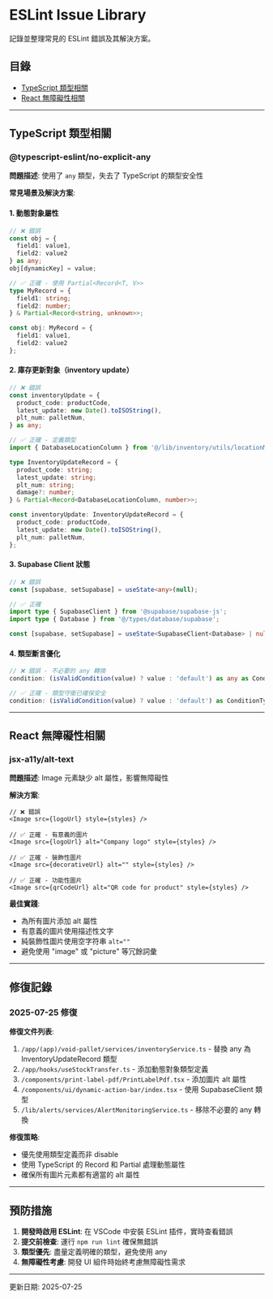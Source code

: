 # ESLint Issue Library

記錄並整理常見的 ESLint 錯誤及其解決方案。

## 目錄
- [TypeScript 類型相關](#typescript-類型相關)
- [React 無障礙性相關](#react-無障礙性相關)

---

## TypeScript 類型相關

### @typescript-eslint/no-explicit-any

**問題描述**: 使用了 `any` 類型，失去了 TypeScript 的類型安全性

**常見場景及解決方案**:

#### 1. 動態對象屬性
```typescript
// ❌ 錯誤
const obj = { 
  field1: value1,
  field2: value2 
} as any;
obj[dynamicKey] = value;

// ✅ 正確 - 使用 Partial<Record<T, V>>
type MyRecord = {
  field1: string;
  field2: number;
} & Partial<Record<string, unknown>>;

const obj: MyRecord = {
  field1: value1,
  field2: value2
};
```

#### 2. 庫存更新對象（inventory update）
```typescript
// ❌ 錯誤
const inventoryUpdate = {
  product_code: productCode,
  latest_update: new Date().toISOString(),
  plt_num: palletNum,
} as any;

// ✅ 正確 - 定義類型
import { DatabaseLocationColumn } from '@/lib/inventory/utils/locationMapper';

type InventoryUpdateRecord = {
  product_code: string;
  latest_update: string;
  plt_num: string;
  damage?: number;
} & Partial<Record<DatabaseLocationColumn, number>>;

const inventoryUpdate: InventoryUpdateRecord = {
  product_code: productCode,
  latest_update: new Date().toISOString(),
  plt_num: palletNum,
};
```

#### 3. Supabase Client 狀態
```typescript
// ❌ 錯誤
const [supabase, setSupabase] = useState<any>(null);

// ✅ 正確
import type { SupabaseClient } from '@supabase/supabase-js';
import type { Database } from '@/types/database/supabase';

const [supabase, setSupabase] = useState<SupabaseClient<Database> | null>(null);
```

#### 4. 類型斷言優化
```typescript
// ❌ 錯誤 - 不必要的 any 轉換
condition: (isValidCondition(value) ? value : 'default') as any as ConditionType

// ✅ 正確 - 類型守衛已確保安全
condition: (isValidCondition(value) ? value : 'default') as ConditionType
```

---

## React 無障礙性相關

### jsx-a11y/alt-text

**問題描述**: Image 元素缺少 alt 屬性，影響無障礙性

**解決方案**:

```tsx
// ❌ 錯誤
<Image src={logoUrl} style={styles} />

// ✅ 正確 - 有意義的圖片
<Image src={logoUrl} alt="Company logo" style={styles} />

// ✅ 正確 - 裝飾性圖片
<Image src={decorativeUrl} alt="" style={styles} />

// ✅ 正確 - 功能性圖片
<Image src={qrCodeUrl} alt="QR code for product" style={styles} />
```

**最佳實踐**:
- 為所有圖片添加 alt 屬性
- 有意義的圖片使用描述性文字
- 純裝飾性圖片使用空字符串 `alt=""`
- 避免使用 "image" 或 "picture" 等冗餘詞彙

---

## 修復記錄

### 2025-07-25 修復

**修復文件列表**:
1. `/app/(app)/void-pallet/services/inventoryService.ts` - 替換 any 為 InventoryUpdateRecord 類型
2. `/app/hooks/useStockTransfer.ts` - 添加動態對象類型定義
3. `/components/print-label-pdf/PrintLabelPdf.tsx` - 添加圖片 alt 屬性
4. `/components/ui/dynamic-action-bar/index.tsx` - 使用 SupabaseClient<Database> 類型
5. `/lib/alerts/services/AlertMonitoringService.ts` - 移除不必要的 any 轉換

**修復策略**:
- 優先使用類型定義而非 disable
- 使用 TypeScript 的 Record 和 Partial 處理動態屬性
- 確保所有圖片元素都有適當的 alt 屬性

---

## 預防措施

1. **開發時啟用 ESLint**: 在 VSCode 中安裝 ESLint 插件，實時查看錯誤
2. **提交前檢查**: 運行 `npm run lint` 確保無錯誤
3. **類型優先**: 盡量定義明確的類型，避免使用 any
4. **無障礙性考慮**: 開發 UI 組件時始終考慮無障礙性需求

---

更新日期: 2025-07-25